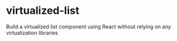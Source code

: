# virtualized-list
Build a virtualized list component using React without relying on any virtualization libraries
